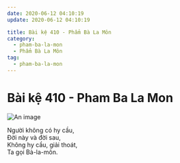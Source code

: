 ```yaml
---
date: 2020-06-12 04:10:19
update: 2020-06-12 04:10:19

title: Bài kệ 410 - Phẩm Bà La Môn
category:
  - pham-ba-la-mon
  - Phẩm Bà La Môn
tag:
  - pham-ba-la-mon
---
```


# Bài kệ 410 - Pham Ba La Mon

![An image](/img/pham-ba-la-mon/pham-ba-la-mon-410.jpg)

Người không có hy cầu,<br>Ðời này và đời sau,<br>Không hy cầu, giải thoát,<br>Ta gọi Bà-la-môn.<br>
